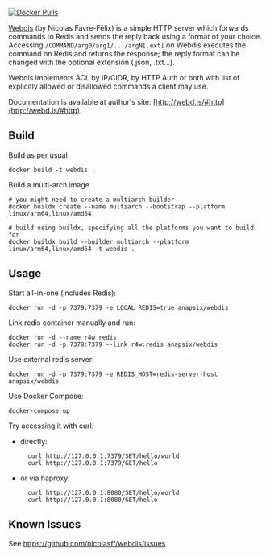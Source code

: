 [![Docker Pulls](https://img.shields.io/docker/pulls/anapsix/webdis)](https://hub.docker.com/r/anapsix/webdis/)

[Webdis](http://webd.is) (by Nicolas Favre-Félix) is a simple HTTP server which
forwards commands to Redis and sends the reply back using a format of your
choice. Accessing `/COMMAND/arg0/arg1/.../argN[.ext]` on Webdis executes the
command on Redis and returns the response; the reply format can be changed with
the optional extension (.json, .txt…).

Webdis implements ACL by IP/CIDR, by HTTP Auth or both with list of explicitly allowed or disallowed commands a client may use.

Documentation is available at author's site: [http://webd.is/#http](http://webd.is/#http).

## Build

Build as per usual

    docker build -t webdis .

Build a multi-arch image

    # you might need to create a multiarch builder
    docker buildx create --name multiarch --bootstrap --platform linux/arm64,linux/amd64

    # build using buildx, specifying all the platforms you want to build for
    docker buildx build --builder multiarch --platform linux/arm64,linux/amd64 -t webdis .

## Usage

Start all-in-one (includes Redis):

    docker run -d -p 7379:7379 -e LOCAL_REDIS=true anapsix/webdis

Link redis container manually and run:

    docker run -d --name r4w redis
    docker run -d -p 7379:7379 --link r4w:redis anapsix/webdis

Use external redis server:

    docker run -d -p 7379:7379 -e REDIS_HOST=redis-server-host anapsix/webdis

Use Docker Compose:

    docker-compose up

Try accessing it with curl:

* directly:

        curl http://127.0.0.1:7379/SET/hello/world
        curl http://127.0.0.1:7379/GET/hello

* or via haproxy:

        curl http://127.0.0.1:8080/SET/hello/world
        curl http://127.0.0.1:8080/GET/hello

## Known Issues

See https://github.com/nicolasff/webdis/issues
